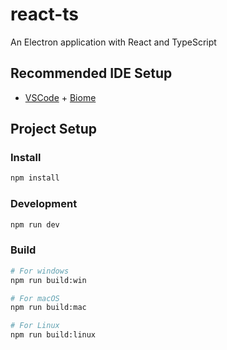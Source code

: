 # react-ts

An Electron application with React and TypeScript

## Recommended IDE Setup

- [VSCode](https://code.visualstudio.com/) + [Biome](https://marketplace.visualstudio.com/items?itemName=biomejs.biome)

## Project Setup

### Install

```bash
npm install
```

### Development

```bash
npm run dev
```

### Build

```bash
# For windows
npm run build:win

# For macOS
npm run build:mac

# For Linux
npm run build:linux
```
